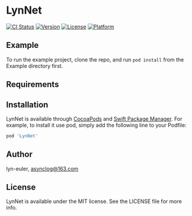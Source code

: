 # LynNet

[![CI Status](https://img.shields.io/travis/lyn-euler/LynNet.svg?style=flat)](https://travis-ci.org/lyn-euler/LynNet)
[![Version](https://img.shields.io/cocoapods/v/LynNet.svg?style=flat)](https://cocoapods.org/pods/LynNet)
[![License](https://img.shields.io/cocoapods/l/LynNet.svg?style=flat)](https://cocoapods.org/pods/LynNet)
[![Platform](https://img.shields.io/cocoapods/p/LynNet.svg?style=flat)](https://cocoapods.org/pods/LynNet)

## Example

To run the example project, clone the repo, and run `pod install` from the Example directory first.

## Requirements

## Installation

LynNet is available through [CocoaPods](https://cocoapods.org) and [Swift Package Manager](https://swift.org/package-manager/).
For example, to install it use pod, simply add the following line to your Podfile:

```ruby
pod 'LynNet'
```


## Author

lyn-euler, asynclog@163.com

## License

LynNet is available under the MIT license. See the LICENSE file for more info.
